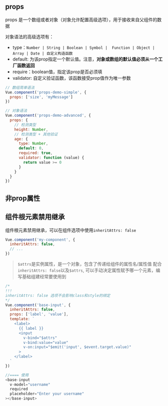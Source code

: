 ## props
props 是一个数组或者对象（对象允许配置高级选项），用于接收来自父组件的数据

对象语法的高级选项有：
* type：`Number | String | Boolean | Symbol |  Function | Object | Array | Date | 自定义构造函数`
* default: 为该prop指定一个默认值。注意，**对象或数组的默认值必须从一个工厂函数返回**
* require：boolean值，指定该prop是否必须填
* validator: 自定义验证函数，该函数接受prop值作为唯一参数

```js
// 数组简单语法
Vue.component('props-demo-simple', {
  props: ['size', 'myMessage']
})

// 对象语法
Vue.component('props-demo-advanced', {
  props: {
    // 检测类型
    height: Number,
    // 检测类型 + 其他验证
    age: {
      type: Number,
      default: 0,
      required: true,
      validator: function (value) {
        return value >= 0
      }
    }
  }
})
```






## 非prop属性



## 组件根元素禁用继承
组件根元素禁用继承，可以在组件选项中使用`inheritAttrs: false`
```js
Vue.component('my-component', {
  inheritAttrs: false,
  // ...
})
```
> `$attrs`是实例属性，是一个对象，包含了传递给组件的属性名/属性值
配合`inheritAttrs: false`以及`$attrs`, 可以手动决定属性赋予哪一个元素，编写基础组建经常要使用到

```js
/*
!!!
inheritAttrs: false 选项不会影响class和style的绑定
*/
Vue.component('base-input', {
  inheritAttrs: false,
  props: ['label', 'value'],
  template: `
    <label>
      {{ label }}
      <input
        v-bind="$attrs"
        v-bind:value="value"
        v-on:input="$emit('input', $event.target.value)"
      >
    </label>
  `
})

//==== 使用
<base-input
  v-model="username"
  required
  placeholder="Enter your username"
></base-input>

```